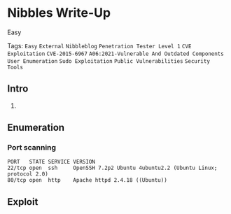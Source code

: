 # Nibbles Write-Up

Easy

Tags:
`Easy`
`External`
`Nibbleblog`
`Penetration Tester Level 1`
`CVE Exploitation`
`CVE-2015-6967`
`A06:2021-Vulnerable And Outdated Components`
`User Enumeration`
`Sudo Exploitation`
`Public Vulnerabilities`
`Security Tools`


## Intro

1. 

## Enumeration

### Port scanning

```
PORT   STATE SERVICE VERSION
22/tcp open  ssh     OpenSSH 7.2p2 Ubuntu 4ubuntu2.2 (Ubuntu Linux; protocol 2.0)
80/tcp open  http    Apache httpd 2.4.18 ((Ubuntu))
```

## Exploit

